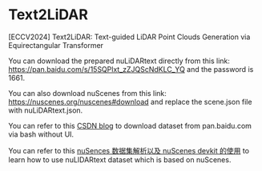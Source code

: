 # Text2LiDAR

[ECCV2024] Text2LiDAR: Text-guided LiDAR Point Clouds Generation via Equirectangular Transformer

You can download the prepared nuLiDARtext directly from this link:  
https://pan.baidu.com/s/15SQPlxt_zZJQScNdKLC_YQ and the password is 1661.

You can also download nuScenes from this link:  
https://nuscenes.org/nuscenes#download and replace the scene.json file with nuLiDARtext.json.

You can refer to this [CSDN blog](https://blog.csdn.net/Miller_em/article/details/132025409) to download dataset from pan.baidu.com via bash without UI.

You can refer to this [nuSences 数据集解析以及 nuScenes devkit 的使用](https://blog.csdn.net/zyw2002/article/details/128292100) to learn how to use nuLIDARtext dataset which is based on nuScenes.